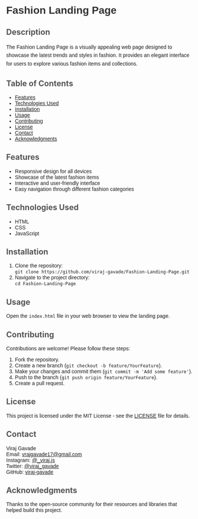 <h1 style="color: #333; font-family: Arial, sans-serif;">Fashion Landing Page</h1>

<h2 style="color: #555;">Description</h2>
<p style="font-family: Arial, sans-serif; line-height: 1.6;">The Fashion Landing Page is a visually appealing web page designed to showcase the latest trends and styles in fashion. It provides an elegant interface for users to explore various fashion items and collections.</p>

<h2 style="color: #555;">Table of Contents</h2>
<ul style="font-family: Arial, sans-serif;">
    <li><a href="#features">Features</a></li>
    <li><a href="#technologies-used">Technologies Used</a></li>
    <li><a href="#installation">Installation</a></li>
    <li><a href="#usage">Usage</a></li>
    <li><a href="#contributing">Contributing</a></li>
    <li><a href="#license">License</a></li>
    <li><a href="#contact">Contact</a></li>
    <li><a href="#acknowledgments">Acknowledgments</a></li>
</ul>

<h2 id="features" style="color: #555;">Features</h2>
<ul style="font-family: Arial, sans-serif;">
    <li>Responsive design for all devices</li>
    <li>Showcase of the latest fashion items</li>
    <li>Interactive and user-friendly interface</li>
    <li>Easy navigation through different fashion categories</li>
</ul>

<h2 id="technologies-used" style="color: #555;">Technologies Used</h2>
<ul style="font-family: Arial, sans-serif;">
    <li>HTML</li>
    <li>CSS</li>
    <li>JavaScript</li>
</ul>

<h2 id="installation" style="color: #555;">Installation</h2>
<ol style="font-family: Arial, sans-serif;">
    <li>Clone the repository:<br>
        <code>git clone https://github.com/viraj-gavade/Fashion-Landing-Page.git</code>
    </li>
    <li>Navigate to the project directory:<br>
        <code>cd Fashion-Landing-Page</code>
    </li>
</ol>

<h2 id="usage" style="color: #555;">Usage</h2>
<p style="font-family: Arial, sans-serif;">Open the <code>index.html</code> file in your web browser to view the landing page.</p>

<h2 id="contributing" style="color: #555;">Contributing</h2>
<p style="font-family: Arial, sans-serif;">Contributions are welcome! Please follow these steps:</p>
<ol style="font-family: Arial, sans-serif;">
    <li>Fork the repository.</li>
    <li>Create a new branch (<code>git checkout -b feature/YourFeature</code>).</li>
    <li>Make your changes and commit them (<code>git commit -m 'Add some feature'</code>).</li>
    <li>Push to the branch (<code>git push origin feature/YourFeature</code>).</li>
    <li>Create a pull request.</li>
</ol>

<h2 id="license" style="color: #555;">License</h2>
<p style="font-family: Arial, sans-serif;">This project is licensed under the MIT License - see the <a href="LICENSE">LICENSE</a> file for details.</p>

<h2 id="contact" style="color: #555;">Contact</h2>
<p style="font-family: Arial, sans-serif;">Viraj Gavade<br>
Email:  <a href="mailto:vrajgavade17@gmail.com">vrajgavade17@gmail.com</a><br>
Instagram:  <a href="https://www.instagram.com/_viraj.js/">@_viraj.js</a><br>
Twitter:  <a href="https://x.com/viraj_gavade">@viraj_gavade</a><br>
GitHub: <a href="https://github.com/viraj-gavade">viraj-gavade</a></p>

<h2 id="acknowledgments" style="color: #555;">Acknowledgments</h2>
<p style="font-family: Arial, sans-serif;">Thanks to the open-source community for their resources and libraries that helped build this project.</p>
